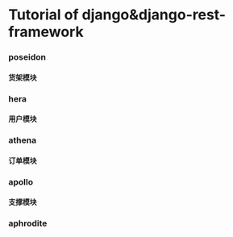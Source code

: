 # Tutorial of django&django-rest-framework
### poseidon 
#### 货架模块
### hera
#### 用户模块
### athena
#### 订单模块
### apollo
#### 支撑模块
### aphrodite